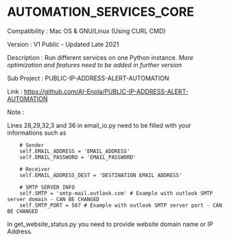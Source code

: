 # AUTOMATION_SERVICES_CORE

Compatibility : Mac OS & GNU/Linux (Using CURL CMD)

Version : V1 Public - Updated Late 2021

Description : Run different services on one Python instance. *More optimization and features need to be added in further version*

Sub Project : PUBLIC-IP-ADDRESS-ALERT-AUTOMATION

Link : https://github.com/AI-Enola/PUBLIC-IP-ADDRESS-ALERT-AUTOMATION

Note : 

Lines 28,29,32,3 and 36 in email_io.py need to be filled with your informations such as 

        # Sender
        self.EMAIL_ADDRESS = 'EMAIL_ADDRESS'
        self.EMAIL_PASSWORD = 'EMAIL_PASSWORD'
        
        # Receiver
        self.EMAIL_ADDRESS_DEST = 'DESTINATION EMAIL ADDRESS'
        
        # SMTP SERVER INFO
        self.SMTP = 'smtp-mail.outlook.com' # Example with outlook SMTP server domain - CAN BE CHANGED
        self.SMTP_PORT = 587 # Example with outlook SMTP server port - CAN BE CHANGED
        
In get_website_status.py you need to provide website domain name or IP Address.
